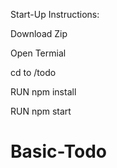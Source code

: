 Start-Up Instructions:

Download Zip

Open Termial

cd to /todo

RUN npm install

RUN npm start

# Basic-Todo
